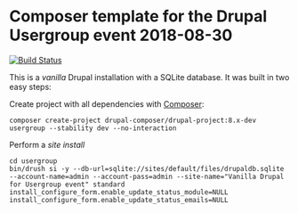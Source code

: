 # Composer template for the Drupal Usergroup event 2018-08-30

[![Build Status](https://travis-ci.org/jensschulze/usergroup.svg?branch=master)](https://travis-ci.org/jensschulze/usergroup)

This is a _vanilla_ Drupal installation with a SQLite database. It was built in two easy steps:

 Create project with all dependencies with [Composer](https://getcomposer.org/):
```
composer create-project drupal-composer/drupal-project:8.x-dev usergroup --stability dev --no-interaction
```
Perform a _site install_
```
cd usergroup
bin/drush si -y --db-url=sqlite://sites/default/files/drupaldb.sqlite --account-name=admin --account-pass=admin --site-name="Vanilla Drupal for Usergroup event" standard install_configure_form.enable_update_status_module=NULL install_configure_form.enable_update_status_emails=NULL
```
